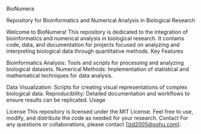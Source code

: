 BioNumera

Repository for Bioinformatics and Numerical Analysis in Biological Research

Welcome to BioNumera! This repository is dedicated to the integration of bioinformatics and numerical analysis in biological research. It contains code, data, and documentation for projects focused on analyzing and interpreting biological data through quantitative methods.
Key Features

Bioinformatics Analysis: Tools and scripts for processing and analyzing biological datasets.
Numerical Methods: Implementation of statistical and mathematical techniques for data analysis.

Data Visualization: Scripts for creating visual representations of complex biological data.
Reproducibility: Detailed documentation and workflows to ensure results can be replicated.
Usage

License
This repository is licensed under the MIT License. Feel free to use, modify, and distribute the code as needed for your research.
Contact
For any questions or collaborations, please contact [lzd2005@sohu.com].


